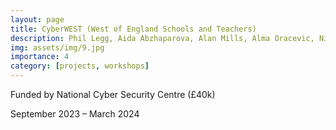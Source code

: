 ```yaml
---
layout: page
title: CyberWEST (West of England Schools and Teachers)
description: Phil Legg, Aida Abzhaparova, Alan Mills, Alma Oracevic, Nirosha Holten, and Nathan Clarke
img: assets/img/9.jpg
importance: 4
category: [projects, workshops]
---
```


Funded by National Cyber Security Centre (£40k)

September 2023 – March 2024
